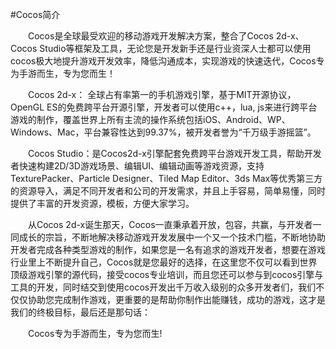 #Cocos简介

   &emsp;&emsp;Cocos是全球最受欢迎的移动游戏开发解决方案，整合了Cocos 2d-x、Cocos Studio等框架及工具，无论您是开发新手还是行业资深人士都可以使用cocos极大地提升游戏开发效率，降低沟通成本，实现游戏的快速迭代，Cocos专为手游而生，专为您而生！

   &emsp;&emsp;Cocos 2d-x： 全球占有率第一的手机游戏引擎，基于MIT开源协议，OpenGL ES的免费跨平台开源引擎，开发者可以使用c++，lua, js来进行跨平台游戏的制作，覆盖世界上所有主流的操作系统包括iOS、Android、WP、Windows、Mac，平台兼容性达到99.37%，被开发者誉为“千万级手游摇篮”。  

   &emsp;&emsp;Cocos Studio：是Cocos2d-x引擎配套免费跨平台游戏开发工具，帮助开发者快速构建2D/3D游戏场景、编辑UI、编辑动画等游戏资源，支持TexturePacker、Particle Designer、Tiled Map Editor、3ds Max等优秀第三方的资源导入，满足不同开发者和公司的开发需求，并且上手容易，简单易懂，同时提供了丰富的开发资源，模板，方便大家学习。

   &emsp;&emsp;从Cocos 2d-x诞生那天，Cocos一直秉承着开放，包容，共赢，与开发者一同成长的宗旨，不断地解决移动游戏开发发展中一个又一个技术门槛，不断地协助开发者完成各种类型游戏的制作，如果您是一名有追求的游戏开发者，想要在游戏行业里上不断提升自己，Cocos就是您最好的选择，在这里您不仅可以看到世界顶级游戏引擎的源代码，接受cocos专业培训，而且您还可以参与到cocos引擎与工具的开发，同时结交到使用cocos开发出千万收入级别的众多开发者们，我们不仅仅协助您完成制作游戏，更重要的是帮助你制作出能赚钱，成功的游戏，这才是我们的终极目标，最后还是那句话：
  
   &emsp;&emsp;Cocos专为手游而生，专为您而生!









